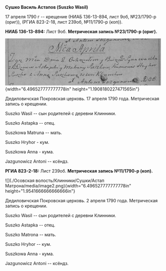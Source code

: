 **Сушко Василь Астапов (Suszko Wasil)**

17 апреля 1790 г -- крещение (НИАБ 136-13-894, лист 9об, №23/1790-р
(ориг)), (РГИА 823-2-18, лист 239об, №11/1790-р (коп)).

**НИАБ 136-13-894:** Лист 9об. **Метрическая запись №23/1790-р (ориг).**

![](./media/ab41991c0969206d4b9cf0f1e0758a23e5b83fbd.png){width="6.496527777777778in"
height="1.1908180227471565in"}

Дедиловичская Покровская церковь. 17 апреля 1790 года. Метрическая
запись о крещении.

Suszko Wasil -- сын родителей с деревни Клинники.

Suszko Astapka -- отец.

Suszkowa Matruna -- мать.

Suszko Hryhor - кум.

Suszkowa Anna - кума.

Jazgunowicz Antoni -- ксёндз.

**РГИА 823-2-18:** Лист 239об. **Метрическая запись №11/1790-р (коп).**

![](./Осовская волость/Клинники/Сушки/Астап Матрона/media/image2.png){width="6.496527777777778in"
height="1.9541666666666666in"}

Дедиловичская Покровская церковь. 2 апреля 1790 года. Метрическая запись
о крещении.

Suszko Wasil -- сын родителей с деревни Клинники.

Suszko Astapka -- отец.

Suszko Matrona -- мать.

Suszko Hryhor -- кум.

Suszkowa Anna - кума.

Jazgunowicz Antoni -- ксёндз.
